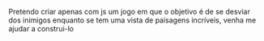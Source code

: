 Pretendo criar apenas com js um jogo em que o objetivo é de se desviar dos inimigos enquanto se tem uma vista de paisagens incríveis, venha me ajudar a construi-lo
